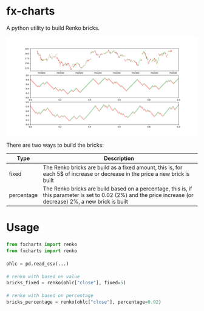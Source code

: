 # fx-charts

A python utility to build Renko bricks.

![Pipeline](sample.png)

There are two ways to build the bricks:

| Type | Description |
| --- | --- |
| fixed | The Renko bricks are build as a fixed amount, this is, for each 5$ of increase or decrease in the price a new brick is built |
| percentage | The Renko bricks are build based on a percentage, this is, if this parameter is set to 0.02 (2%) and the price increase (or decrease) 2%, a new brick is built |

# Usage

```python
from fxcharts import renko
from fxcharts import renko

ohlc = pd.read_csv(...)

# renko with based on value
bricks_fixed = renko(ohlc["close"], fixed=5)

# renko with based on percentage
bricks_percentage = renko(ohlc["close"], percentage=0.02)
```
